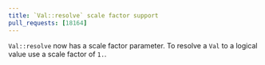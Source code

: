 ```yaml
---
title: `Val::resolve` scale factor support
pull_requests: [18164]
---
```


`Val::resolve` now has a scale factor parameter. To resolve a `Val` to a logical value use a scale factor of `1.`.
